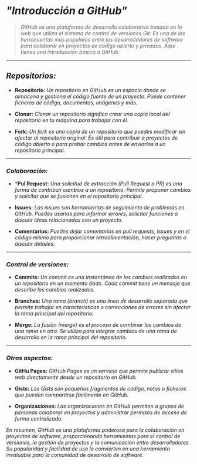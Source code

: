 <!-- Autor: Daniel Benjamin Perez Morales -->
<!-- GitHub: https://github.com/DanielBenjaminPerezMoralesDev13 -->
<!-- GitLab: https://gitlab.com/DanielBenjaminPerezMoralesDev13 -->
<!-- Correo electrónico: danielperezdev@proton.me -->

# ***"Introducción a GitHub"***

> *GitHub es una plataforma de desarrollo colaborativo basada en la web que utiliza el sistema de control de versiones Git. Es una de las herramientas más populares entre los desarrolladores de software para colaborar en proyectos de código abierto y privados. Aquí tienes una introducción básica a GitHub:*

---

## ***Repositorios:***

- **Repositorio:** *Un repositorio en GitHub es un espacio donde se almacena y gestiona el código fuente de un proyecto. Puede contener ficheros de código, documentos, imágenes y más.*

- **Clonar:** *Clonar un repositorio significa crear una copia local del repositorio en tu máquina para trabajar con él.*

- **Fork:** *Un fork es una copia de un repositorio que puedes modificar sin afectar al repositorio original. Es útil para contribuir a proyectos de código abierto o para probar cambios antes de enviarlos a un repositorio principal.*

---

### ***Colaboración:***

- ***Pul Request:** *Una solicitud de extracción (Pull Request o PR) es una forma de contribuir cambios a un repositorio. Permite proponer cambios y solicitar que se fusionen en el repositorio principal.*

- **Issues:** *Las issues son herramientas de seguimiento de problemas en GitHub. Puedes usarlas para informar errores, solicitar funciones o discutir ideas relacionadas con un proyecto.*

- **Comentarios:** *Puedes dejar comentarios en pull requests, issues y en el código mismo para proporcionar retroalimentación, hacer preguntas o discutir detalles.*

---

### ***Control de versiones:***

- **Commits:** *Un commit es una instantánea de los cambios realizados en un repositorio en un momento dado. Cada commit tiene un mensaje que describe los cambios realizados.*

- **Branches:** *Una rama (branch) es una línea de desarrollo separada que permite trabajar en características o correcciones de errores sin afectar la rama principal del repositorio.*

- **Merge:** *La fusión (merge) es el proceso de combinar los cambios de una rama en otra. Se utiliza para integrar cambios de una rama de desarrollo en la rama principal del repositorio.*

---

### ***Otros aspectos:***

- **GitHu Pages:** *GitHub Pages es un servicio que permite publicar sitios web directamente desde un repositorio en GitHub.*

- **Gists:** *Los Gists son pequeños fragmentos de código, notas o ficheros que pueden compartirse fácilmente en GitHub.*

- **Organizaciones:** *Las organizaciones en GitHub permiten a grupos de personas colaborar en proyectos y administrar permisos de acceso de forma centralizada.*

*En resumen, GitHub es una plataforma poderosa para la colaboración en proyectos de software, proporcionando herramientas para el control de versiones, la gestión de proyectos y la comunicación entre desarrolladores. Su popularidad y facilidad de uso lo convierten en una herramienta invaluable para la comunidad de desarrollo de software.*
